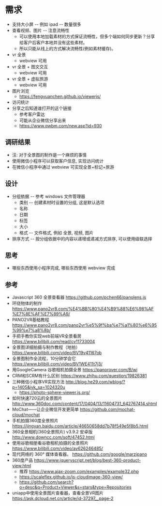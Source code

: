 
# 需求

- 支持大小屏 -- 例如 ipad -- 数量很多
- 查看视频、图片 -- 注意流畅性
  - 可以使用本地加载素材的方式保证流畅性，但多个端如何同步更新？分享给客户后客户本地并没有这些素材。
  - 所以只能从线上的方式解决流畅性(例如素材缓存)。
- vr 全景
  - webview 可用
- vr 全景 + 图文交互
  - webview 可用
- vr 全景 + 虚拟旅游
  - webview 可用
- 图片浏览
  - https://fengyuanchen.github.io/viewerjs/
- 访问统计
- 分享之后知道谁打开的这个链接
  - 参考客户雷达
  - 可能从企业微信分享出来
  - https://www.qwbm.com/new.asp?id=930
## 调研结果
- 注: 对于全景图的制作是一个麻烦的事情
- 使用微信小程序可以获取客户信息, 实现访问统计
- 在微信小程序中通过 webview 可实现全景+标记+旅游

## 设计
- 分组依据 -- 参考 windows 文件管理器
  - 类别 -- 创建素材时设置的分组, 这是默认选项
  - 名称
  - 日期
  - 标签
  - 大小
  - 格式 -- 文件格式, 例如 全景, 视频, 图片
- 排序方式 -- 按分组依据中的内容以递增或递减方式排序, 可以使用级联选择

## 思考
- 哪些东西使用小程序完成, 哪些东西使用 webview 完成

## 参考
  - Javascript 360 全景查看器 https://github.com/pchen66/panolens.js
  - 环绕物体的制作 https://www.pano2vr8.com/%E4%BB%80%E4%B9%88%E6%98%AF%E7%8E%AF%E7%89%A9/
  - PANO2VR基础教程 https://www.pano2vr8.com/pano2vr%e5%9f%ba%e7%a1%80%e6%95%99%e7%a8%8b/
  - 手把手教你实现web前端VR全景看房 https://www.bilibili.com/read/cv11733004
  - 全景图详细拍摄与制作教程（地拍） https://www.bilibili.com/video/BV19v41167ob
  - 全景图制作全流程，10分钟学会它 https://www.bilibili.com/video/BV1WE411t7j3/
  - 用GoogleCamera 谷歌相机拍摄全景 https://panorover.com/B/wi
  - CRM和SCRM有什么区别 https://www.zhihu.com/question/19826381
  - 三种微信小程序VR实现方法 http://blog.he29.com/wblog/?p=1405&ivk_sa=1024320u
    - https://photo-sphere-viewer.js.org/
  - 如何快速720云的全景图片 http://www.360doc.com/content/17/0404/13/11604731_642767414.shtml
  - MoChat——让企业微信开发更简单 https://github.com/mochat-cloud/mochat
  - 手机拍摄360度全景照片 https://jingyan.baidu.com/article/46650658dd7b78f549e5f8b5.html
  - 360全景相机(360全景照片) v3.9.2 安卓版 http://www.downcc.com/soft/47452.html
  - 使用谷歌相册看谷歌相机拍摄的全景照片 https://www.bilibili.com/video/av626246485/
  - 现代网络的 360° 媒体查看器。 https://github.com/google/marzipano
  - 360度产品 https://www.jqueryscript.net/blog/best-360-product-view.html
    - 推荐 https://www.ajax-zoom.com/examples/example32.php
    - https://scaleflex.github.io/js-cloudimage-360-view/
    - https://github.com/search?o=desc&q=Product+Viewer&s=stars&type=Repositories
  - uniapp中使用全景图片查看器，查看全景VR图片 https://ask.dcloud.net.cn/article/id-37297__page-2
